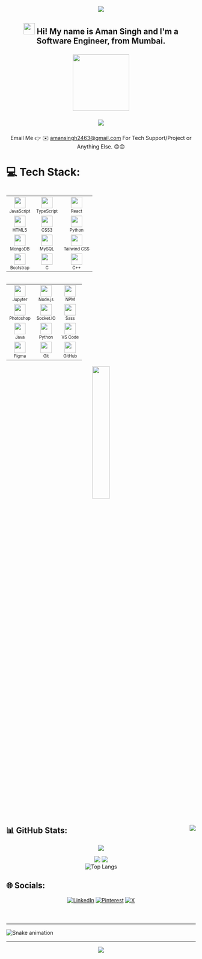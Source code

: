 <p align="center">
  <img src="https://capsule-render.vercel.app/api?type=waving&height=100&color=gradient"/>
</p>

<h2 align="center"><img src="https://raw.githubusercontent.com/MartinHeinz/MartinHeinz/master/wave.gif" width="30"  /> Hi! My name is Aman Singh and I'm a Software Engineer, from Mumbai.</h2>

###

<div align="center">
  <img height="150" src="https://media.giphy.com/media/M9gbBd9nbDrOTu1Mqx/giphy.gif"  />
</div>

###

<div align="center">

![](https://quotes-github-readme.vercel.app/api?type=horizontal&theme=radical)
  
</div>

###

<div align="center">
  Email Me 👉 ✉️ <a href="mailto:amansingh2463@gmail.com">amansingh2463@gmail.com</a>  For Tech Support/Project or Anything Else. 😊😊
</div>

###

# 💻 Tech Stack:
<div align="center"> 

<table align="left">
  <tr>
    <td align="center"><img height='30' src="https://cdn.jsdelivr.net/gh/devicons/devicon/icons/javascript/javascript-original.svg"><br><sub><sup>JavaScript</sub></sup></td>
    <td align="center"><img height='30' src="https://cdn.jsdelivr.net/gh/devicons/devicon/icons/typescript/typescript-original.svg"><br><sub><sup>TypeScript</sub></sup></td>
    <td align="center"><img height='30' src="https://cdn.jsdelivr.net/gh/devicons/devicon/icons/react/react-original.svg"><br><sub><sup>React</sub></sup></td>
  </tr>

  <tr>
    <td align="center"><img height='30' src="https://cdn.jsdelivr.net/gh/devicons/devicon/icons/html5/html5-original.svg"><br><sub><sup>HTML5</sub></sup></td>
    <td align="center"><img height='30' src="https://cdn.jsdelivr.net/gh/devicons/devicon/icons/css3/css3-original.svg"><br><sub><sup>CSS3</sub></sup></td>
    <td align="center"><img height='30' src="https://cdn.jsdelivr.net/gh/devicons/devicon/icons/python/python-original.svg"><br><sub><sup>Python</sub></sup></td>
  </tr>

  <tr>
    <td align="center"><img height='30' src="https://skillicons.dev/icons?i=mongodb"><br><sub><sup>MongoDB</sub></sup></td>
    <td align="center"><img height='30' src="https://cdn.jsdelivr.net/gh/devicons/devicon/icons/mysql/mysql-original.svg"><br><sub><sup>MySQL</sub></sup></td>
    <td align="center"><img height='30' src="https://cdn.jsdelivr.net/gh/devicons/devicon/icons/tailwindcss/tailwindcss-original-wordmark.svg"><br><sub><sup>Tailwind CSS</sub></sup></td>
  </tr>

  <tr>
    <td align="center"><img height='30' src="https://cdn.jsdelivr.net/gh/devicons/devicon/icons/bootstrap/bootstrap-original.svg"><br><sub><sup>Bootstrap</sub></sup></td>
    <td align="center"><img height='30' src="https://cdn.jsdelivr.net/gh/devicons/devicon/icons/c/c-original.svg"><br><sub><sup>C</sub></sup></td>
    <td align="center"><img height='30' src="https://cdn.jsdelivr.net/gh/devicons/devicon/icons/cplusplus/cplusplus-original.svg"><br><sub><sup>C++</sub></sup></td>
  </tr>
</table>

<table align="right">
  <tr>
    <td align="center"><img height='30' src="https://cdn.jsdelivr.net/gh/devicons/devicon/icons/jupyter/jupyter-original.svg"><br><sub><sup>Jupyter</sub></sup></td>
    <td align="center"><img height='30' src="https://cdn.jsdelivr.net/gh/devicons/devicon/icons/nodejs/nodejs-original.svg"><br><sub><sup>Node.js</sub></sup></td>
    <td align="center"><img height='30' src="https://cdn.jsdelivr.net/gh/devicons/devicon/icons/npm/npm-original-wordmark.svg"><br><sub><sup>NPM</sub></sup></td>
  </tr>

  <tr>
    <td align="center"><img height='30' src="https://cdn.jsdelivr.net/gh/devicons/devicon/icons/photoshop/photoshop-plain.svg"><br><sub><sup>Photoshop</sub></sup></td>
    <td align="center"><img height='30' src="https://cdn.jsdelivr.net/gh/devicons/devicon/icons/socketio/socketio-original.svg"><br><sub><sup>Socket.IO</sub></sup></td>
    <td align="center"><img height='30' src="https://cdn.jsdelivr.net/gh/devicons/devicon/icons/sass/sass-original.svg"><br><sub><sup>Sass</sub></sup></td>
  </tr>

  <tr>
    <td align="center"><img height='30' src="https://cdn.jsdelivr.net/gh/devicons/devicon/icons/java/java-original.svg"><br><sub><sup>Java</sub></sup></td>
    <td align="center"><img height='30' src="https://cdn.jsdelivr.net/gh/devicons/devicon/icons/python/python-original.svg"><br><sub><sup>Python</sub></sup></td>
    <td align="center"><img height='30' src="https://skillicons.dev/icons?i=vscode"><br><sub><sup>VS Code</sub></sup></td>
  </tr>
  <tr>
    <td align="center"><img height='30' src="https://cdn.jsdelivr.net/gh/devicons/devicon/icons/figma/figma-original.svg"><br><sub><sup>Figma</sub></sup></td>
    <td align="center"><img height='30' src="https://cdn.jsdelivr.net/gh/devicons/devicon/icons/git/git-original.svg"><br><sub><sup>Git</sub></sup></td>
    <td align="center"><img height='30' src="https://cdn.jsdelivr.net/gh/devicons/devicon/icons/github/github-original.svg"><br><sub><sup>GitHub</sub></sup></td>
  </tr>
</table>

<div align="center">  
<br>
<img align="center" width="30%"  src="https://media.tenor.com/BFicsAlUcYkAAAAi/anime-dance.gif" />
</div>

</div>

<br clear="both" />

## 📊 GitHub Stats:  <img align="right" src="https://visitor-badge.laobi.icu/badge?page_id=amn-6n.amn-6n&"  />


<div align="center">

![](https://github-profile-trophy.vercel.app/?username=amn-6n&theme=radical&no-frame=false&no-bg=false&margin-w=4)<br>


![](https://nirzak-streak-stats.vercel.app/?user=amn-6n&theme=transparent&hide_border=false)
![](https://github-readme-stats.vercel.app/api?username=amn-6n&theme=transparent&hide_border=false&include_all_commits=true&count_private=true)<br />
![Top Langs](https://github-readme-stats.vercel.app/api/top-langs/?username=amn-6n&theme=transparent&hide_border=false&include_all_commits=true&count_private=true&layout=compact)
</div>

###

## 🌐 Socials:
<div align="center">
  
[![LinkedIn](https://img.shields.io/badge/LinkedIn-%230077B5.svg?logo=linkedin&logoColor=white)](https://linkedin.com/in/https://www.linkedin.com/in/amn6n/) [![Pinterest](https://img.shields.io/badge/Pinterest-%23E60023.svg?logo=Pinterest&logoColor=white)](https://pinterest.com/https://in.pinterest.com/amn6n/) [![X](https://img.shields.io/badge/X-black.svg?logo=X&logoColor=white)](https://x.com/https://x.com/amn_6n)

</div>
<br clear="both">

###

<hr>

<img src="https://raw.githubusercontent.com/amn-6n/amn-6n/output/snake.svg" alt="Snake animation" />

<hr>

<p align="center">
  <img src="https://capsule-render.vercel.app/api?type=waving&height=100&color=gradient&section=footer"/>
</p>

<br clear="both">
